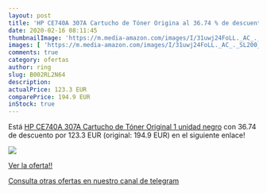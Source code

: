 ```yaml
---
layout: post
title: 'HP CE740A 307A Cartucho de Tóner Origina al 36.74 % de descuento'
date: 2020-02-16 08:11:45
thumbnailImage: 'https://m.media-amazon.com/images/I/31uwj24FoLL._AC_._SL200_.jpg'
images: [ 'https://m.media-amazon.com/images/I/31uwj24FoLL._AC_._SL200_.jpg' ]
comments: true
category: ofertas
author: ring
slug: B002RL2N64
description:
actualPrice: 123.3 EUR
comparePrice: 194.9 EUR
inStock: true
---
```


Está [HP CE740A 307A Cartucho de Tóner Original  1 unidad  negro](https://www.amazon.com/dp/B002RL2N64/?tag=redken08-20) con 36.74 de descuento por 123.3 EUR (original: 194.9 EUR) en el siguiente enlace!

[![](https://m.media-amazon.com/images/I/31uwj24FoLL._AC_._SL200_.jpg)](https://www.amazon.com/dp/B002RL2N64/?tag=redken08-20)

[Ver la oferta!!](https://www.amazon.com/dp/B002RL2N64/?tag=redken08-20)

[Consulta otras ofertas en nuestro canal de telegram](https://t.me/s/ofertas25)
